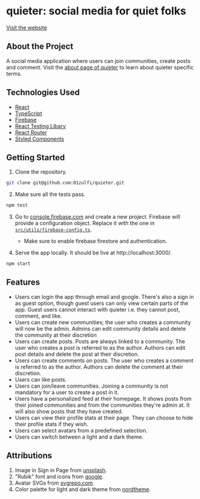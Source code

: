 # quieter: social media for quiet folks

[Visit the website](https://quieter-app.web.app/)

## About the Project

A social media application where users can join communities, create posts and comment. Visit the [about page of quieter](https://quieter-app.web.app/about) to learn about quieter specific terms.

## Technologies Used

- [React](https://reactjs.org/)
- [TypeScript](https://www.typescriptlang.org/)
- [Firebase](https://firebase.google.com/)
- [React Testing Libary](https://testing-library.com/docs/react-testing-library/intro/)
- [React Router](https://reactrouter.com/)
- [Styled Components](https://styled-components.com/)

## Getting Started

1. Clone the repository. 

```bash
git clone git@github.com:01zulfi/quieter.git
```
2. Make sure all the tests pass.

```bash
npm test
```

3. Go to [console.firebase.com](https://console.firebase.google.com/) and create a new project. Firebase will provide a configuration object. Replace it with the one in [`src/utils/firebase-config.ts`](https://github.com/01zulfi/quieter/blob/main/src/utils/firebase-config.ts).
   - Make sure to enable firebase firestore and authentication.

4. Serve the app locally. It should be live at http://localhost:3000/.

```bash
npm start
```

## Features

- Users can login the app through email and google. There's also a sign in as guest option, though guest users can only view certain parts of the app. Guest users cannot interact with quieter i.e. they cannot post, comment, and like.
- Users can create new communities; the user who creates a community will now be the admin. Admins can edit community details and delete the community at their discretion
- Users can create posts. Posts are always linked to a community. The user who creates a post is referred to as the author. Authors can edit post details and delete the post at their discretion.
- Users can create comments on posts. The user who creates a comment is referred to as the author. Authors can delete the comment at their discretion.
- Users can like posts. 
- Users can join/leave communities. Joining a community is not mandatory for a user to create a post in it.
- Users have a personalized feed at their homepage. It shows posts from their joined communities and from the communities they're admin at. It will also show posts that they have created.
- Users can view their profile stats at their page. They can choose to hide their profile stats if they wish.
- Users can select avatars from a predefined selection.
- Users can switch between a light and a dark theme.

## Attributions

1. Image in Sign in Page from [unsplash](https://unsplash.com/photos/5d5H42WDT4M).
2. "Rubik" font and icons from [google](https://fonts.google.com/).
3. Avatar SVGs from [svgrepo.com](https://www.svgrepo.com/).
4. Color palette for light and dark theme from [nordtheme](https://www.nordtheme.com/).
